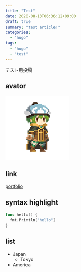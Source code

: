 ```yaml
---
title: "Test"
date: 2020-08-13T06:36:12+09:00
draft: true
summary: "test article!"
categories: 
  - "hugo"
tags:
  - "hugo"
  - "test"
---
```


テスト用投稿

## avator

![avator](avator.png)

## link

[portfolio](https://fukkatsuso.github.io/portfolio/)

## syntax highlight

```go
func hello() {
  fmt.Println("hello")
}
```

## list

- Japan
  - Tokyo
- America
